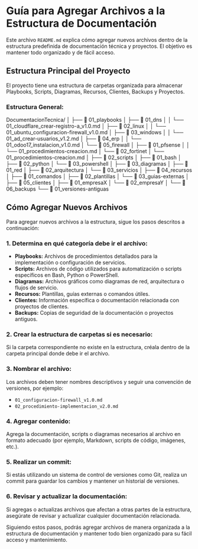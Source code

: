 # Guía para Agregar Archivos a la Estructura de Documentación

Este archivo `README.md` explica cómo agregar nuevos archivos dentro de la estructura predefinida de documentación técnica y proyectos. El objetivo es mantener todo organizado y de fácil acceso.

## Estructura Principal del Proyecto

El proyecto tiene una estructura de carpetas organizada para almacenar Playbooks, Scripts, Diagramas, Recursos, Clientes, Backups y Proyectos.

### Estructura General:

DocumentacionTecnica/
│
├── 📁 01_playbooks
│   ├── 📁 01_dns
│   │   └── 01_cloudflare_crear-registro-a_v1.0.md
│   ├── 📁 02_linux
│   │   └── 01_ubuntu_configuracion-firewall_v1.0.md
│   ├── 📁 03_windows
│   │   └── 01_ad_crear-usuarios_v1.2.md
│   ├── 📁 04_erp
│   │   └── 01_odoo17_instalacion_v1.0.md
│   └── 📁 05_firewall
│       ├── 📁 01_pfsense
│       │   └── 01_procedimientos-creacion.md
│       └── 📁 02_fortinet
│           └── 01_procedimientos-creacion.md
│
├── 📁 02_scripts
│   ├── 📁 01_bash
│   ├── 📁 02_python
│   └── 📁 03_powershell
│
├── 📁 03_diagramas
│   ├── 📁 01_red
│   ├── 📁 02_arquitectura
│   └── 📁 03_servicios
│
├── 📁 04_recursos
│   ├── 📁 01_comandos
│   ├── 📁 02_plantillas
│   └── 📁 03_guias-externas
│
├── 📁 05_clientes
│   ├── 📁 01_empresaX
│   └── 📁 02_empresaY
│
└── 📁 06_backups
    └── 📁 01_versiones-antiguas



## Cómo Agregar Nuevos Archivos

Para agregar nuevos archivos a la estructura, sigue los pasos descritos a continuación:

### 1. **Determina en qué categoría debe ir el archivo:**
   - **Playbooks:** Archivos de procedimientos detallados para la implementación o configuración de servicios.
   - **Scripts:** Archivos de código utilizados para automatización o scripts específicos en Bash, Python o PowerShell.
   - **Diagramas:** Archivos gráficos como diagramas de red, arquitectura o flujos de servicio.
   - **Recursos:** Plantillas, guías externas o comandos útiles.
   - **Clientes:** Información específica o documentación relacionada con proyectos de clientes.
   - **Backups:** Copias de seguridad de la documentación o proyectos antiguos.

### 2. **Crear la estructura de carpetas si es necesario:**
   Si la carpeta correspondiente no existe en la estructura, créala dentro de la carpeta principal donde debe ir el archivo.

### 3. **Nombrar el archivo:**
   Los archivos deben tener nombres descriptivos y seguir una convención de versiones, por ejemplo:
   - `01_configuracion-firewall_v1.0.md`
   - `02_procedimiento-implementacion_v2.0.md`

### 4. **Agregar contenido:**
   Agrega la documentación, scripts o diagramas necesarios al archivo en formato adecuado (por ejemplo, Markdown, scripts de código, imágenes, etc.).

### 5. **Realizar un commit:**
   Si estás utilizando un sistema de control de versiones como Git, realiza un commit para guardar los cambios y mantener un historial de versiones.

### 6. **Revisar y actualizar la documentación:**
   Si agregas o actualizas archivos que afectan a otras partes de la estructura, asegúrate de revisar y actualizar cualquier documentación relacionada.


Siguiendo estos pasos, podrás agregar archivos de manera organizada a la estructura de documentación y mantener todo bien organizado para su fácil acceso y mantenimiento.
